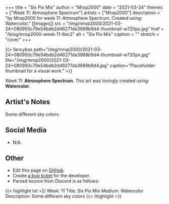 +++
title =       "Six Pix Mix"
author =      "Mrop2000"
date =        "2021-03-24"
themes =      ["Week 11: Atmosphere Spectrum"]
artists =     ["Mrop2000"]
description = "by Mrop2000 for week 11: Atmosphere Spectrum. Created using: Watercolor."
[[images]]
      src = "/img/mrop2000/2021-03-24+080950c79e54bdb2d46271da3968b9d4-thumbnail-w720px.jpg"
      href = "/blog/mrop2000-week-11-6ec2"
      alt = "Six Pix Mix"
      caption = ""
      stretch = "cover"
+++


{{< fancybox path="/img/mrop2000/2021-03-24+080950c79e54bdb2d46271da3968b9d4-thumbnail-w720px.jpg" file="/img/mrop2000/2021-03-24+080950c79e54bdb2d46271da3968b9d4.jpg" caption="Placeholder thumbnail for a visual work." >}}


Week 11: **Atmosphere Spectrum**. This art was lovingly created using: **Watercolor**.

## Artist's Notes

Some different sky colors

## Social Media

- N/A.

## Other

- Edit this page on [GitHub](https://github.com/teaminkling/web-refresh/edit/main/content/blog/mrop2000-week-11-6ec2.md).
- Create [a bug ticket](https://github.com/teaminkling/web-refresh/issues/new?assignees=&labels=bug&template=problem-report.md&title=) for the developer.
- Parsed source from Discord is as follows:

{{< highlight txt >}}
Week: 11
Title: Six Pix Mix
Medium: Watercolor
Description: Some different sky colors
{{< /highlight >}}